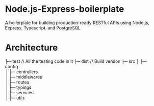 # Node.js-Express-boilerplate
A boilerplate for building production-ready RESTful APIs using Node.js, Express, Typescript, and PostgreSQL

# Architecture
├─ test           // All the testing code in it
├─ dist          // Build version
├─ src
│  ├─ config        
│  ├─ controllers   
│  ├─ middlewares   
│  ├─ routes     
│  ├─ typings     
│  ├─ services        
│  ├─ utils        